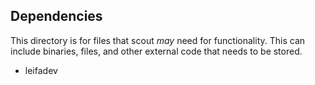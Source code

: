 ## Dependencies

This directory is for files that scout *may* need for functionality. This can include binaries, files, and other external code that needs to be stored.


- leifadev
